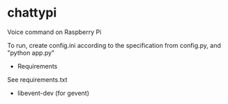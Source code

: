 chattypi
========

Voice command on Raspberry Pi

To run, create config.ini according to the specification from config.py, and "python app.py"

+ Requirements

See requirements.txt

- libevent-dev (for gevent)

